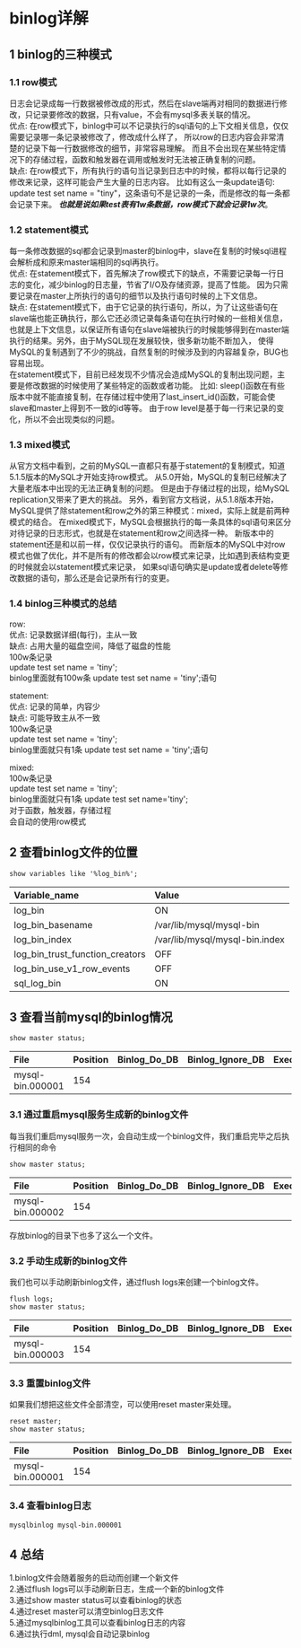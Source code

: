 # binlog详解  
## 1 binlog的三种模式
### 1.1 row模式
日志会记录成每一行数据被修改成的形式，然后在slave端再对相同的数据进行修改，只记录要修改的数据，只有value，不会有mysql多表关联的情况。  
优点: 在row模式下，binlog中可以不记录执行的sql语句的上下文相关信息，仅仅需要记录哪一条记录被修改了，修改成什么样了，
所以row的日志内容会非常清楚的记录下每一行数据修改的细节，非常容易理解。
而且不会出现在某些特定情况下的存储过程，函数和触发器在调用或触发时无法被正确复制的问题。  
缺点: 在row模式下，所有执行的语句当记录到日志中的时候，都将以每行记录的修改来记录，这样可能会产生大量的日志内容。
比如有这么一条update语句: update test set name = "tiny"，这条语句不是记录的一条，而是修改的每一条都会记录下来。
***也就是说如果test表有1w条数据，row模式下就会记录1w次***。  

### 1.2 statement模式
每一条修改数据的sql都会记录到master的binlog中，slave在复制的时候sql进程会解析成和原来master端相同的sql再执行。  
优点: 在statement模式下，首先解决了row模式下的缺点，不需要记录每一行日志的变化，减少binlog的日志量，节省了I/O及存储资源，提高了性能。
因为只需要记录在master上所执行的语句的细节以及执行语句时候的上下文信息。  
缺点: 在statement模式下，由于它记录的执行语句，所以，为了让这些语句在slave端也能正确执行，那么它还必须记录每条语句在执行时候的一些相关信息，
也就是上下文信息，以保证所有语句在slave端被执行的时候能够得到在master端执行的结果。另外，由于MySQL现在发展较快，很多新功能不断加入，
使得MySQL的复制遇到了不少的挑战，自然复制的时候涉及到的内容越复杂，BUG也容易出现。  
在statement模式下，目前已经发现不少情况会造成MySQL的复制出现问题，主要是修改数据的时候使用了某些特定的函数或者功能。
比如: sleep()函数在有些版本中就不能直接复制，在存储过程中使用了last_insert_id()函数，可能会使slave和master上得到不一致的id等等。
由于row level是基于每一行来记录的变化，所以不会出现类似的问题。  

### 1.3 mixed模式
从官方文档中看到，之前的MySQL一直都只有基于statement的复制模式，知道5.1.5版本的MySQL才开始支持row模式。
从5.0开始，MySQL的复制已经解决了大量老版本中出现的无法正确复制的问题。
但是由于存储过程的出现，给MySQL replication又带来了更大的挑战。
另外，看到官方文档说，从5.1.8版本开始，MySQL提供了除statement和row之外的第三种模式：mixed，实际上就是前两种模式的结合。
在mixed模式下，MySQL会根据执行的每一条具体的sql语句来区分对待记录的日志形式，也就是在statement和row之间选择一种。
新版本中的statement还是和以前一样，仅仅记录执行的语句。
而新版本的MySQL中对row模式也做了优化，并不是所有的修改都会以row模式来记录，比如遇到表结构变更的时候就会以statement模式来记录，
如果sql语句确实是update或者delete等修改数据的语句，那么还是会记录所有行的变更。  

### 1.4 binlog三种模式的总结
row:  
优点: 记录数据详细(每行)，主从一致  
缺点: 占用大量的磁盘空间，降低了磁盘的性能  
100w条记录  
update test set name = 'tiny';  
binlog里面就有100w条 update test set name = 'tiny';语句  

statement:  
优点: 记录的简单，内容少  
缺点: 可能导致主从不一致  
100w条记录  
update test set name = 'tiny';  
binlog里面就只有1条 update test set name = 'tiny';语句  

mixed:  
100w条记录  
update test set name = 'tiny';  
binlog里面就只有1条 update test set name='tiny';  
对于函数，触发器，存储过程  
会自动的使用row模式  

## 2 查看binlog文件的位置
```mysql
show variables like '%log_bin%';
```
| Variable_name | Value | 
| :--- | :--- |   
| log_bin | ON | 
| log_bin_basename | /var/lib/mysql/mysql-bin | 
| log_bin_index | /var/lib/mysql/mysql-bin.index | 
| log_bin_trust_function_creators | OFF | 
| log_bin_use_v1_row_events | OFF | 
| sql_log_bin | ON |  

## 3 查看当前mysql的binlog情况
```mysql
show master status;
```
| File | Position | Binlog_Do_DB | Binlog_Ignore_DB | Executed_Gtid_Set |
| :--- | :--- | :--- | :--- | :--- |
| mysql-bin.000001 | 154 |  |  |  |  

### 3.1 通过重启mysql服务生成新的binlog文件
每当我们重启mysql服务一次，会自动生成一个binlog文件，我们重启完毕之后执行相同的命令
```mysql
show master status;
```
| File | Position | Binlog_Do_DB | Binlog_Ignore_DB | Executed_Gtid_Set |
| :--- | :--- | :--- | :--- | :--- |
| mysql-bin.000002 | 154 |  |  |  |  

存放binlog的目录下也多了这么一个文件。

### 3.2 手动生成新的binlog文件
我们也可以手动刷新binlog文件，通过flush logs来创建一个binlog文件。  
```mysql
flush logs;  
show master status;
```
| File | Position | Binlog_Do_DB | Binlog_Ignore_DB | Executed_Gtid_Set |
| :--- | :--- | :--- | :--- | :--- |
| mysql-bin.000003 | 154 |  |  |  |  

### 3.3 重置binlog文件  
如果我们想把这些文件全部清空，可以使用reset master来处理。  
```mysql
reset master;  
show master status;
```
| File | Position | Binlog_Do_DB | Binlog_Ignore_DB | Executed_Gtid_Set |
| :--- | :--- | :--- | :--- | :--- |
| mysql-bin.000001 | 154 |  |  |  |  

### 3.4 查看binlog日志
```
mysqlbinlog mysql-bin.000001
```  

## 4 总结  
1.binlog文件会随着服务的启动而创建一个新文件  
2.通过flush logs可以手动刷新日志，生成一个新的binlog文件  
3.通过show master status可以查看binlog的状态    
4.通过reset master可以清空binlog日志文件  
5.通过mysqlbinlog工具可以查看binlog日志的内容  
6.通过执行dml, mysql会自动记录binlog  